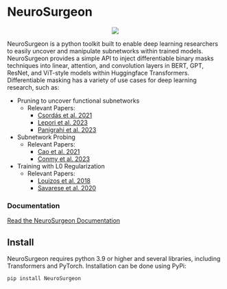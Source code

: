 # NeuroSurgeon
<p align="center">
    <img src=https://github.com/mlepori1/NeuroSurgeon/assets/25048682/9e96d377-7a65-4441-8492-e6b0c635886f>
</p>

NeuroSurgeon is a python toolkit built to enable deep learning researchers to easily uncover and manipulate subnetworks within trained models. NeuroSurgeon provides a simple API to inject differentiable binary masks techniques into linear, attention, and convolution layers in BERT, GPT, ResNet, and ViT-style models within Huggingface Transformers. Differentiable masking has a variety of use cases for deep learning research, such as:

- Pruning to uncover functional subnetworks
    - Relevant Papers:
        - [Csordás et al. 2021](https://arxiv.org/abs/2010.02066)
        - [Lepori et al. 2023](https://arxiv.org/abs/2301.10884)
        - [Panigrahi et al. 2023](https://arxiv.org/abs/2302.06600)
- Subnetwork Probing
    - Relevant Papers:
        - [Cao et al. 2021](https://arxiv.org/abs/2104.03514)
        - [Conmy et al. 2023](https://arxiv.org/abs/2304.14997)
- Training with L0 Regularization
    - Relevant Papers:
        - [Louizos et al. 2018](https://arxiv.org/abs/1712.01312)
        - [Savarese et al. 2020](https://arxiv.org/abs/1912.04427)
     
### Documentation     
[Read the NeuroSurgeon Documentation](https://neurosurgeon.readthedocs.io/en/latest/)

## Install

NeuroSurgeon requires python 3.9 or higher and several libraries, including Transformers and PyTorch. Installation can be done using PyPi:

`pip install NeuroSurgeon`


